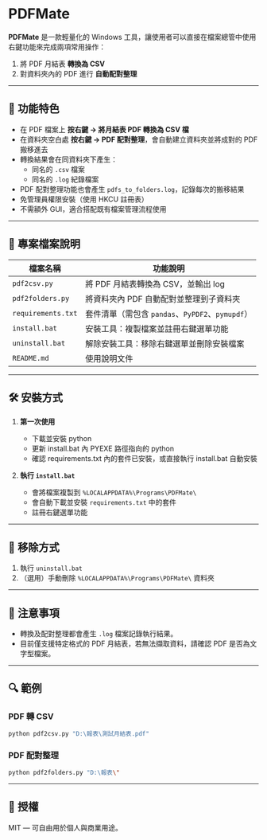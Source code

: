 # PDFMate

**PDFMate** 是一款輕量化的 Windows 工具，讓使用者可以直接在檔案總管中使用右鍵功能來完成兩項常用操作：

1. 將 PDF 月結表 **轉換為 CSV**  
2. 對資料夾內的 PDF 進行 **自動配對整理**

---

## 🔧 功能特色

- 在 PDF 檔案上 **按右鍵 → 將月結表 PDF 轉換為 CSV 檔**
- 在資料夾空白處 **按右鍵 → PDF 配對整理**，會自動建立資料夾並將成對的 PDF 搬移進去
- 轉換結果會在同資料夾下產生：
  - 同名的 `.csv` 檔案
  - 同名的 `.log` 紀錄檔案
- PDF 配對整理功能也會產生 `pdfs_to_folders.log`，記錄每次的搬移結果
- 免管理員權限安裝（使用 HKCU 註冊表）
- 不需額外 GUI，適合搭配既有檔案管理流程使用

---

## 📁 專案檔案說明

| 檔案名稱           | 功能說明                                                |
|--------------------|-------------------------------------------------------|
| `pdf2csv.py`       | 將 PDF 月結表轉換為 CSV，並輸出 log                   |
| `pdf2folders.py`   | 將資料夾內 PDF 自動配對並整理到子資料夾              |
| `requirements.txt` | 套件清單（需包含 `pandas`、`PyPDF2`、`pymupdf`）      |
| `install.bat`      | 安裝工具：複製檔案並註冊右鍵選單功能                   |
| `uninstall.bat`    | 解除安裝工具：移除右鍵選單並刪除安裝檔案               |
| `README.md`        | 使用說明文件                                          |

---

## 🛠 安裝方式

1. **第一次使用**
   - 下載並安裝 python
   - 更新 install.bat 內 PYEXE 路徑指向的 python
   - 確認 requirements.txt 內的套件已安裝，或直接執行 install.bat 自動安裝

2. **執行 `install.bat`**
   - 會將檔案複製到 `%LOCALAPPDATA%\Programs\PDFMate\`
   - 會自動下載並安裝 `requirements.txt` 中的套件
   - 註冊右鍵選單功能

---

## 🧼 移除方式

1. 執行 `uninstall.bat`  
2. （選用）手動刪除 `%LOCALAPPDATA%\Programs\PDFMate\` 資料夾

---

## 🧠 注意事項

- 轉換及配對整理都會產生 `.log` 檔案記錄執行結果。
- 目前僅支援特定格式的 PDF 月結表，若無法擷取資料，請確認 PDF 是否為文字型檔案。

---

## 🔍 範例

### PDF 轉 CSV
```bash
python pdf2csv.py "D:\報表\測試月結表.pdf"
```

### PDF 配對整理
```bash
python pdf2folders.py "D:\報表\"
```

---

## 📎 授權
MIT — 可自由用於個人與商業用途。
